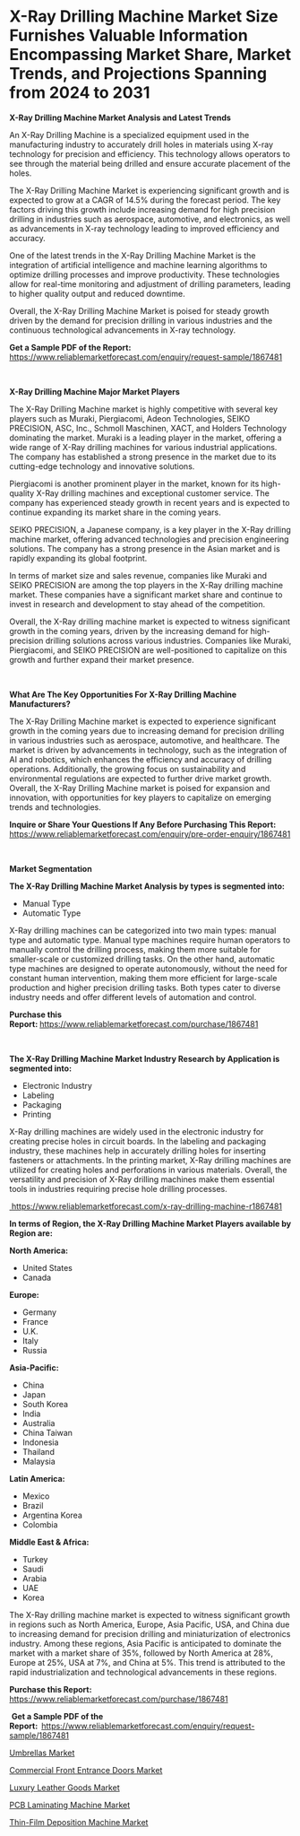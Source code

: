 <p><h1>X-Ray Drilling Machine Market Size Furnishes Valuable Information Encompassing Market Share, Market Trends, and Projections Spanning from 2024 to 2031</h1></p><p><strong>X-Ray Drilling Machine Market Analysis and Latest Trends</strong></p>
<p><p>An X-Ray Drilling Machine is a specialized equipment used in the manufacturing industry to accurately drill holes in materials using X-ray technology for precision and efficiency. This technology allows operators to see through the material being drilled and ensure accurate placement of the holes.</p><p>The X-Ray Drilling Machine Market is experiencing significant growth and is expected to grow at a CAGR of 14.5% during the forecast period. The key factors driving this growth include increasing demand for high precision drilling in industries such as aerospace, automotive, and electronics, as well as advancements in X-ray technology leading to improved efficiency and accuracy.</p><p>One of the latest trends in the X-Ray Drilling Machine Market is the integration of artificial intelligence and machine learning algorithms to optimize drilling processes and improve productivity. These technologies allow for real-time monitoring and adjustment of drilling parameters, leading to higher quality output and reduced downtime.</p><p>Overall, the X-Ray Drilling Machine Market is poised for steady growth driven by the demand for precision drilling in various industries and the continuous technological advancements in X-ray technology.</p></p>
<p><strong>Get a Sample PDF of the Report:&nbsp;</strong> <a href="https://www.reliablemarketforecast.com/enquiry/request-sample/1867481">https://www.reliablemarketforecast.com/enquiry/request-sample/1867481</a></p>
<p>&nbsp;</p>
<p><strong>X-Ray Drilling Machine Major Market Players</strong></p>
<p><p>The X-Ray Drilling Machine market is highly competitive with several key players such as Muraki, Piergiacomi, Adeon Technologies, SEIKO PRECISION, ASC, Inc., Schmoll Maschinen, XACT, and Holders Technology dominating the market. Muraki is a leading player in the market, offering a wide range of X-Ray drilling machines for various industrial applications. The company has established a strong presence in the market due to its cutting-edge technology and innovative solutions.</p><p>Piergiacomi is another prominent player in the market, known for its high-quality X-Ray drilling machines and exceptional customer service. The company has experienced steady growth in recent years and is expected to continue expanding its market share in the coming years.</p><p>SEIKO PRECISION, a Japanese company, is a key player in the X-Ray drilling machine market, offering advanced technologies and precision engineering solutions. The company has a strong presence in the Asian market and is rapidly expanding its global footprint.</p><p>In terms of market size and sales revenue, companies like Muraki and SEIKO PRECISION are among the top players in the X-Ray drilling machine market. These companies have a significant market share and continue to invest in research and development to stay ahead of the competition.</p><p>Overall, the X-Ray drilling machine market is expected to witness significant growth in the coming years, driven by the increasing demand for high-precision drilling solutions across various industries. Companies like Muraki, Piergiacomi, and SEIKO PRECISION are well-positioned to capitalize on this growth and further expand their market presence.</p></p>
<p>&nbsp;</p>
<p><strong>What Are The Key Opportunities For X-Ray Drilling Machine Manufacturers?</strong></p>
<p><p>The X-Ray Drilling Machine market is expected to experience significant growth in the coming years due to increasing demand for precision drilling in various industries such as aerospace, automotive, and healthcare. The market is driven by advancements in technology, such as the integration of AI and robotics, which enhances the efficiency and accuracy of drilling operations. Additionally, the growing focus on sustainability and environmental regulations are expected to further drive market growth. Overall, the X-Ray Drilling Machine market is poised for expansion and innovation, with opportunities for key players to capitalize on emerging trends and technologies.</p></p>
<p><strong>Inquire or Share Your Questions If Any Before Purchasing This Report:</strong> <a href="https://www.reliablemarketforecast.com/enquiry/pre-order-enquiry/1867481">https://www.reliablemarketforecast.com/enquiry/pre-order-enquiry/1867481</a></p>
<p>&nbsp;</p>
<p><strong>Market Segmentation</strong></p>
<p><strong>The X-Ray Drilling Machine Market Analysis by types is segmented into:</strong></p>
<p><ul><li>Manual Type</li><li>Automatic Type</li></ul></p>
<p><p>X-Ray drilling machines can be categorized into two main types: manual type and automatic type. Manual type machines require human operators to manually control the drilling process, making them more suitable for smaller-scale or customized drilling tasks. On the other hand, automatic type machines are designed to operate autonomously, without the need for constant human intervention, making them more efficient for large-scale production and higher precision drilling tasks. Both types cater to diverse industry needs and offer different levels of automation and control.</p></p>
<p><strong>Purchase this Report:&nbsp;</strong><a href="https://www.reliablemarketforecast.com/purchase/1867481">https://www.reliablemarketforecast.com/purchase/1867481</a></p>
<p>&nbsp;</p>
<p><strong>The X-Ray Drilling Machine Market Industry Research by Application is segmented into:</strong></p>
<p><ul><li>Electronic Industry</li><li>Labeling</li><li>Packaging</li><li>Printing</li></ul></p>
<p><p>X-Ray drilling machines are widely used in the electronic industry for creating precise holes in circuit boards. In the labeling and packaging industry, these machines help in accurately drilling holes for inserting fasteners or attachments. In the printing market, X-Ray drilling machines are utilized for creating holes and perforations in various materials. Overall, the versatility and precision of X-Ray drilling machines make them essential tools in industries requiring precise hole drilling processes.</p></p>
<p><a href="https://www.reliablemarketforecast.com/x-ray-drilling-machine-r1867481">&nbsp;https://www.reliablemarketforecast.com/x-ray-drilling-machine-r1867481</a></p>
<p><strong>In terms of Region, the X-Ray Drilling Machine Market Players available by Region are:</strong></p>
<p>
    <p> <strong> North America: </strong>
        <ul>
            <li>United States</li>
            <li>Canada</li>
        </ul>
        </p> 
    <p> <strong> Europe: </strong>
        <ul>
            <li>Germany</li>
            <li>France</li>
            <li>U.K.</li>
            <li>Italy</li>
            <li>Russia</li>
        </ul>
        </p> 
    <p> <strong> Asia-Pacific: </strong>
        <ul>
            <li>China</li>
            <li>Japan</li>
            <li>South Korea</li>
            <li>India</li>
            <li>Australia</li>
            <li>China Taiwan</li>
            <li>Indonesia</li>
            <li>Thailand</li>
            <li>Malaysia</li>
        </ul>
        </p> 
    <p> <strong> Latin America: </strong>
        <ul>
            <li>Mexico</li>
            <li>Brazil</li>
            <li>Argentina Korea</li>
            <li>Colombia</li>
        </ul>
        </p> 
    <p> <strong> Middle East & Africa: </strong>
        <ul>
            <li>Turkey</li>
            <li>Saudi</li>
            <li>Arabia</li>
            <li>UAE</li>
            <li>Korea</li>
        </ul>
    </p>
    </p>
<p><p>The X-Ray drilling machine market is expected to witness significant growth in regions such as North America, Europe, Asia Pacific, USA, and China due to increasing demand for precision drilling and miniaturization of electronics industry. Among these regions, Asia Pacific is anticipated to dominate the market with a market share of 35%, followed by North America at 28%, Europe at 25%, USA at 7%, and China at 5%. This trend is attributed to the rapid industrialization and technological advancements in these regions.</p></p>
<p><strong>Purchase this Report: </strong><a href="https://www.reliablemarketforecast.com/purchase/1867481">https://www.reliablemarketforecast.com/purchase/1867481</a></p>
<p>&nbsp;<strong>Get a Sample PDF of the Report:&nbsp;&nbsp;</strong><a href="https://www.reliablemarketforecast.com/enquiry/request-sample/1867481">https://www.reliablemarketforecast.com/enquiry/request-sample/1867481</a></p>
<p><strong></strong></p>
<p><p><a href="https://medium.com/@holtman5974/umbrellas-industry-analysis-report-its-market-size-share-trends-by-application-region-cbaac6552e3e">Umbrellas Market</a></p><p><a href="https://medium.com/@bradleyills65767/commercial-front-entrance-doors-market-a-global-and-regional-analysis-2024-2031-e4f23c36e776">Commercial Front Entrance Doors Market</a></p><p><a href="https://medium.com/@alyciaebert/luxury-leather-goods-market-share-market-analysis-growth-trends-forecasts-for-period-from-42c58f9c80e1">Luxury Leather Goods Market</a></p><p><a href="https://github.com/markusgodoy/Market-Research-Report-List-4/blob/main/pcb-laminating-machine-market.md">PCB Laminating Machine Market</a></p><p><a href="https://github.com/luckyshygirl/Market-Research-Report-List-6/blob/main/thin-film-deposition-machine-market.md">Thin-Film Deposition Machine Market</a></p></p>